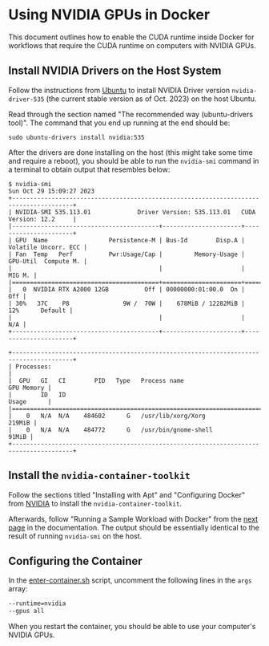 # Using NVIDIA GPUs in Docker

This document outlines how to enable the CUDA runtime inside Docker for
workflows that require the CUDA runtime on computers with NVIDIA GPUs.

## Install NVIDIA Drivers on the Host System

Follow the instructions from [Ubuntu][ubuntu-nvidia-install] to install NVIDIA
Driver version `nvidia-driver-535` (the current stable version as of Oct. 2023)
on the host Ubuntu.

Read through the section named "The recommended way (ubuntu-drivers tool)". The
command that you end up running at the end should be:

```shell
sudo ubuntu-drivers install nvidia:535
```

After the drivers are done installing on the host (this might take some time and
require a reboot), you should be able to run the `nvidia-smi` command in a
terminal to obtain output that resembles below:

```shell
$ nvidia-smi
Sun Oct 29 15:09:27 2023
+---------------------------------------------------------------------------------------+
| NVIDIA-SMI 535.113.01             Driver Version: 535.113.01   CUDA Version: 12.2     |
|-----------------------------------------+----------------------+----------------------+
| GPU  Name                 Persistence-M | Bus-Id        Disp.A | Volatile Uncorr. ECC |
| Fan  Temp   Perf          Pwr:Usage/Cap |         Memory-Usage | GPU-Util  Compute M. |
|                                         |                      |               MIG M. |
|=========================================+======================+======================|
|   0  NVIDIA RTX A2000 12GB          Off | 00000000:01:00.0  On |                  Off |
| 30%   37C    P8               9W /  70W |    678MiB / 12282MiB |     12%      Default |
|                                         |                      |                  N/A |
+-----------------------------------------+----------------------+----------------------+

+---------------------------------------------------------------------------------------+
| Processes:                                                                            |
|  GPU   GI   CI        PID   Type   Process name                            GPU Memory |
|        ID   ID                                                             Usage      |
|=======================================================================================|
|    0   N/A  N/A    484602      G   /usr/lib/xorg/Xorg                          219MiB |
|    0   N/A  N/A    484772      G   /usr/bin/gnome-shell                         91MiB |
+---------------------------------------------------------------------------------------+

```

[ubuntu-nvidia-install]: https://ubuntu.com/server/docs/nvidia-drivers-installation

## Install the `nvidia-container-toolkit`

Follow the sections titled "Installing with Apt" and "Configuring Docker" from
[NVIDIA][nvidia-toolkit] to install the `nvidia-container-toolkit`.

Afterwards, follow "Running a Sample Workload with Docker" from the [next
page][sample-workload] in the documentation. The output should be essentially
identical to the result of running `nvidia-smi` on the host.

[nvidia-toolkit]: https://docs.nvidia.com/datacenter/cloud-native/container-toolkit/latest/install-guide.html
[sample-workload]: https://docs.nvidia.com/datacenter/cloud-native/container-toolkit/latest/sample-workload.html

## Configuring the Container

In the [enter-container.sh](/enter-container.sh) script, uncomment the following
lines in the `args` array:

```bash
--runtime=nvidia
--gpus all
```

When you restart the container, you should be able to use your computer's NVIDIA
GPUs.
